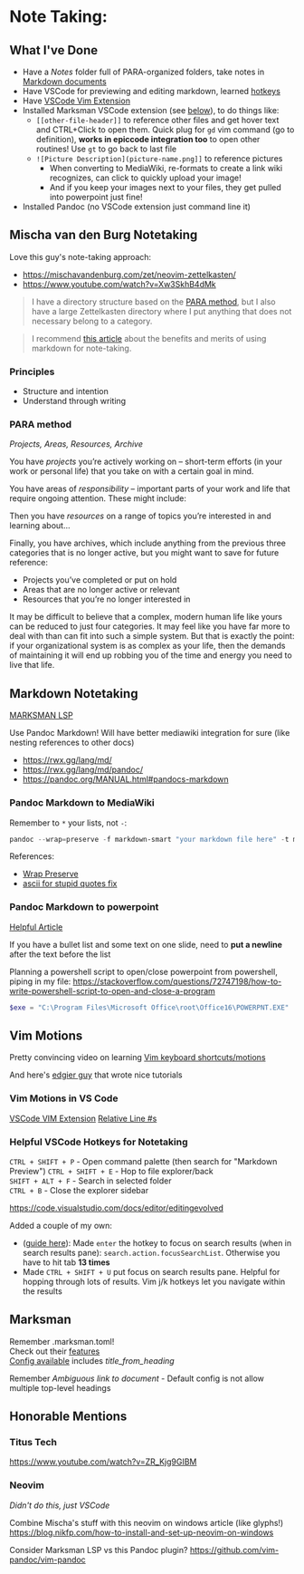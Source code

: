 # Note Taking:

## What I've Done
- Have a *Notes* folder full of PARA-organized folders, take notes in [Markdown documents](#markdown-notetaking)
- Have VSCode for previewing and editing markdown, learned [hotkeys](#helpful-vscode-hotkeys-for-notetaking)
- Have [VSCode Vim Extension](#vim-motions-in-vs-code)
- Installed Marksman VSCode extension (see [below](#marksman)), to do things like:
  - `[[other-file-header]]` to reference other files and get hover text and CTRL+Click to open them. Quick plug for `gd` vim command (go to definition), **works in epiccode integration too** to open other routines! Use `gt` to go back to last file
  - `![Picture Description](picture-name.png]]` to reference pictures
    - When converting to MediaWiki, re-formats to create a link wiki recognizes, can click to quickly upload your image!
    - And if you keep your images next to your files, they get pulled into powerpoint just fine!
- Installed Pandoc (no VSCode extension just command line it)

## Mischa van den Burg Notetaking
Love this guy's note-taking approach:
- https://mischavandenburg.com/zet/neovim-zettelkasten/  
- https://www.youtube.com/watch?v=Xw3SkhB4dMk

> I have a directory structure based on the [PARA method](https://fortelabs.com/blog/para/), but I also have a large Zettelkasten directory where I put anything that does not necessary belong to a category.

> I recommend [this article](https://rwx.gg/lang/md/) about the benefits and merits of using markdown for note-taking.

### Principles
- Structure and intention
- Understand through writing

### PARA method
*Projects, Areas, Resources, Archive*

You have *projects* you’re actively working on – short-term efforts (in your work or personal life) that you take on with a certain goal in mind.

You have areas of *responsibility* – important parts of your work and life that require ongoing attention. These might include:

Then you have *resources* on a range of topics you’re interested in and learning about...

Finally, you have archives, which include anything from the previous three categories that is no longer active, but you might want to save for future reference:
- Projects you’ve completed or put on hold
- Areas that are no longer active or relevant
- Resources that you’re no longer interested in

It may be difficult to believe that a complex, modern human life like yours can be reduced to just four categories. It may feel like you have far more to deal with than can fit into such a simple system.
But that is exactly the point: if your organizational system is as complex as your life, then the demands of maintaining it will end up robbing you of the time and energy you need to live that life.

## Markdown Notetaking
[MARKSMAN LSP](https://github.com/artempyanykh/marksman-vscode)

Use Pandoc Markdown! Will have better mediawiki integration for sure (like nesting references to other docs)
- https://rwx.gg/lang/md/
- https://rwx.gg/lang/md/pandoc/
- https://pandoc.org/MANUAL.html#pandocs-markdown

### Pandoc Markdown to MediaWiki
Remember to `*` your lists, not `-`:
```powershell
pandoc --wrap=preserve -f markdown-smart "your markdown file here" -t mediawiki --ascii
```

References:
- [Wrap Preserve](https://stackoverflow.com/questions/63350182/pandoc-not-generating-new-lines-in-markdown-with-latex)
- [ascii for stupid quotes fix](https://github.com/jgm/pandoc/issues/7666)

### Pandoc Markdown to powerpoint
[Helpful Article](https://stymied.medium.com/what-slides-from-markdown-5239ed31e7ac)

If you have a bullet list and some text on one slide, need to **put a newline** after the text before the list

Planning a powershell script to open/close powerpoint from powershell, piping in my file:
<https://stackoverflow.com/questions/72747198/how-to-write-powershell-script-to-open-and-close-a-program>

```powershell
$exe = "C:\Program Files\Microsoft Office\root\Office16\POWERPNT.EXE"
```

## Vim Motions
Pretty convincing video on learning [Vim keyboard shortcuts/motions](https://youtu.be/sqm4-B07LsE?si=1Mc1AEm8Rrc1DFw5)

And here's [edgier guy](https://www.youtube.com/watch?v=X6AR2RMB5tE&list=PLm323Lc7iSW_wuxqmKx_xxNtJC_hJbQ7R) that wrote nice tutorials

### Vim Motions in VS Code
[VSCode VIM Extension](https://github.com/VSCodeVim/Vim/blob/HEAD/ROADMAP.md)
[Relative Line #s](https://stackoverflow.com/questions/4967217/relative-line-numbers-in-visual-studio)

### Helpful VSCode Hotkeys for Notetaking
`CTRL + SHIFT + P` - Open command palette (then search for "Markdown Preview")
`CTRL + SHIFT + E` - Hop to file explorer/back\
`SHIFT + ALT + F` - Search in selected folder\
`CTRL + B` - Close the explorer sidebar

https://code.visualstudio.com/docs/editor/editingevolved

Added a couple of my own:
- ([guide here](https://medium.com/vs-code-keybindings/keyboardizing-the-search-view-ac6026acea5b)): Made `enter` the hotkey to focus on search results (when in search results pane): `search.action.focusSearchList`. Otherwise you have to hit tab **13 times**
- Made `CTRL + SHIFT + U` put focus on search results pane. Helpful for hopping through lots of results. Vim j/k hotkeys let you navigate within the results

## Marksman
Remember .marksman.toml!  
Check out their [features](https://github.com/artempyanykh/marksman/blob/main/docs/features.md#workspace-folders-project-roots-and-single-file-mode)  
[Config available](https://github.com/artempyanykh/marksman/blob/main/Tests/default.marksman.toml) includes *title_from_heading*

Remember *Ambiguous link to document* - Default config is not allow multiple top-level headings

## Honorable Mentions

### Titus Tech
https://www.youtube.com/watch?v=ZR_Kjg9GIBM

### Neovim
*Didn't do this, just VSCode*

Combine Mischa's stuff with this neovim on windows article (like glyphs!)
https://blog.nikfp.com/how-to-install-and-set-up-neovim-on-windows

Consider Marksman LSP vs this Pandoc plugin?
https://github.com/vim-pandoc/vim-pandoc
